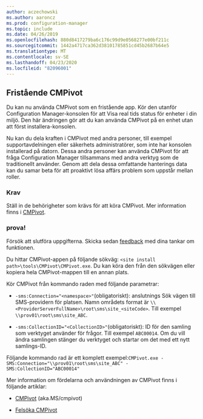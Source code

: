 ```yaml
---
author: aczechowski
ms.author: aaroncz
ms.prod: configuration-manager
ms.topic: include
ms.date: 04/26/2019
ms.openlocfilehash: 880d8417279ba6c176c99d9e0568277e00bf211c
ms.sourcegitcommit: 1442a4717ca362d38101785851cd45b2687b64e5
ms.translationtype: MT
ms.contentlocale: sv-SE
ms.lasthandoff: 04/23/2020
ms.locfileid: "82096001"
---
```

## <a name="cmpivot-standalone"></a><a name="bkmk_cmpivot"></a>Fristående CMPivot
<!--3555890-->

Du kan nu använda CMPivot som en fristående app. Kör den utanför Configuration Manager-konsolen för att Visa real tids status för enheter i din miljö. Den här ändringen gör att du kan använda CMPivot på en enhet utan att först installera-konsolen.

Nu kan du dela kraften i CMPivot med andra personer, till exempel supportavdelningen eller säkerhets administratörer, som inte har konsolen installerad på datorn. Dessa andra personer kan använda CMPivot för att fråga Configuration Manager tillsammans med andra verktyg som de traditionellt använder. Genom att dela dessa omfattande hanterings data kan du samar beta för att proaktivt lösa affärs problem som uppstår mellan roller.

### <a name="prerequisites"></a>Krav

Ställ in de behörigheter som krävs för att köra CMPivot. Mer information finns i [CMPivot](../../../../servers/manage/cmpivot.md#prerequisites).

### <a name="try-it-out"></a>prova!

Försök att slutföra uppgifterna. Skicka sedan [feedback](../../../../understand/find-help.md#product-feedback) med dina tankar om funktionen.

Du hittar CMPivot-appen på följande sökväg: `<site install path>\tools\CMPivot\CMPivot.exe`. Du kan köra den från den sökvägen eller kopiera hela CMPivot-mappen till en annan plats.

Kör CMPivot från kommando raden med följande parametrar:

- `-sms:Connection="<namespace>"`(obligatoriskt): anslutnings Sök vägen till SMS-providern för platsen. Namn områdets format är `\\<ProviderServerFullName>\root\sms\site_<siteCode>`. Till exempel `\\prov01\root\sms\site_ABC`.

- `-sms:CollectionID="<CollectionID>"`(obligatoriskt): ID för den samling som verktyget använder för frågor. Till exempel `ABC00014`. Om du vill ändra samlingen stänger du verktyget och startar om det med ett nytt samlings-ID.

<!-- 
- `-SMS:ConnectionType=WQL` (optional): By default, the tool connects using OData, and automatically falls back to WQL if needed. You can use this parameter to force it to use a WQL connection. 
 -->

Följande kommando rad är ett komplett exempel:`CMPivot.exe -SMS:Connection="\\prov01\root\sms\site_ABC" -SMS:CollectionID="ABC00014"`

Mer information om fördelarna och användningen av CMPivot finns i följande artiklar:

- [CMPivot](../../../../servers/manage/cmpivot.md) (aka.MS/cmpivot) 

- [Felsöka CMPivot](../../../../servers/manage/cmpivot-tsg.md)  
